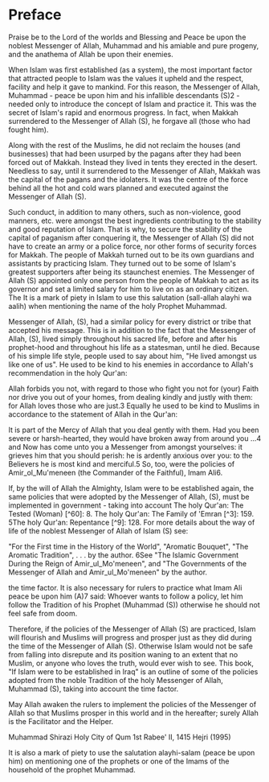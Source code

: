 Preface
=======

Praise be to the Lord of the worlds and Blessing and Peace be upon the
noblest Messenger of Allah, Muhammad and his amiable and pure progeny,
and the anathema of Allah be upon their enemies.

When Islam was first established (as a system), the most important
factor that attracted people to Islam was the values it upheld and the
respect, facility and help it gave to mankind. For this reason, the
Messenger of Allah, Muhammad - peace be upon him and his infallible
descendants (S)2 - needed only to introduce the concept of Islam and
practice it. This was the secret of Islam's rapid and enormous progress.
In fact, when Makkah surrendered to the Messenger of Allah (S), he
forgave all (those who had fought him).

Along with the rest of the Muslims, he did not reclaim the houses (and
businesses) that had been usurped by the pagans after they had been
forced out of Makkah. Instead they lived in tents they erected in the
desert. Needless to say, until it surrendered to the Messenger of Allah,
Makkah was the capital of the pagans and the idolaters. It was the
centre of the force behind all the hot and cold wars planned and
executed against the Messenger of Allah (S).

Such conduct, in addition to many others, such as non-violence, good
manners, etc. were amongst the best ingredients contributing to the
stability and good reputation of Islam. That is why, to secure the
stability of the capital of paganism after conquering it, the Messenger
of Allah (S) did not have to create an army or a police force, nor other
forms of security forces for Makkah. The people of Makkah turned out to
be its own guardians and assistants by practicing Islam. They turned out
to be some of Islam's greatest supporters after being its staunchest
enemies. The Messenger of Allah (S) appointed only one person from the
people of Makkah to act as its governor and set a limited salary for him
to live on as an ordinary citizen. The It is a mark of piety in Islam to
use this salutation (sall-allah alayhi wa aalih) when mentioning the
name of the holy Prophet Muhammad.

Messenger of Allah, (S), had a similar policy for every district or
tribe that accepted his message. This is in addition to the fact that
the Messenger of Allah, (S), lived simply throughout his sacred life,
before and after his prophet-hood and throughout his life as a
statesman, until he died. Because of his simple life style, people used
to say about him, "He lived amongst us like one of us". He used to be
kind to his enemies in accordance to Allah's recommendation in the holy
Qur'an:

Allah forbids you not, with regard to those who fight you not for
(your) Faith nor drive you out of your homes, from dealing kindly and
justly with them: for Allah loves those who are just.3 Equally he used
to be kind to Muslims in accordance to the statement of Allah in the
Qur'an:

It is part of the Mercy of Allah that you deal gently with them. Had
you been severe or harsh-hearted, they would have broken away from
around you ...4 and Now has come unto you a Messenger from amongst
yourselves: it grieves him that you should perish: he is ardently
anxious over you: to the Believers he is most kind and merciful.5 So,
too, were the policies of Amir\_ol\_Mu'meneen (the Commander of the
Faithful), Imam Ali6.

If, by the will of Allah the Almighty, Islam were to be established
again, the same policies that were adopted by the Messenger of Allah,
(S), must be implemented in government - taking into account The holy
Qur'an: The Tested (Woman) [^60]: 8. The holy Qur'an: The Family of
'Emran [^3]: 159. 5The holy Qur'an: Repentance [^9]: 128. For more details
about the way of life of the noblest Messenger of Allah of Islam (S)
see:

"For the First time in the History of the World", "Aromatic Bouquet",
"The Aromatic Tradition", . . . by the author. 6See "The Islamic
Government During the Reign of Amir\_ul\_Mo'meneen", and "The
Governments of the Messenger of Allah and Amir\_ul\_Mo'meneen" by the
author.

the time factor. It is also necessary for rulers to practice what Imam
Ali peace be upon him (A)7 said: Whoever wants to follow a policy, let
him follow the Tradition of his Prophet (Muhammad (S)) otherwise he
should not feel safe from doom.

Therefore, if the policies of the Messenger of Allah (S) are practiced,
Islam will flourish and Muslims will progress and prosper just as they
did during the time of the Messenger of Allah (S). Otherwise Islam would
not be safe from falling into disrepute and its position waning to an
extent that no Muslim, or anyone who loves the truth, would ever wish to
see. This book, "If Islam were to be established in Iraq" is an outline
of some of the policies adopted from the noble Tradition of the holy
Messenger of Allah, Muhammad (S), taking into account the time factor.

May Allah awaken the rulers to implement the policies of the Messenger
of Allah so that Muslims prosper in this world and in the hereafter;
surely Allah is the Facilitator and the Helper.


Muhammad Shirazi
Holy City of Qum
1st Rabee' II, 1415 Hejri (1995)

It is also a mark of piety to use the salutation alayhi-salam (peace be
upon him) on mentioning one of the prophets or one of the Imams of the
household of the prophet Muhammad.


